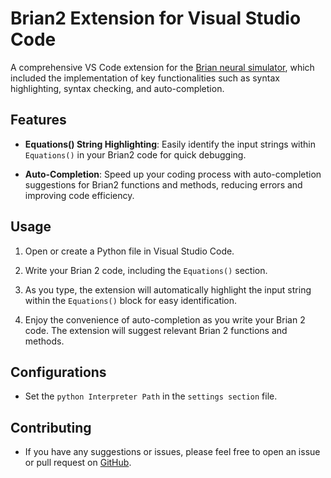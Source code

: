 # Brian2 Extension for Visual Studio Code
A comprehensive VS Code extension for the [Brian neural simulator](https://briansimulator.org/), which included the implementation of key functionalities such as syntax highlighting, syntax checking, and auto-completion.


## Features

- **Equations() String Highlighting**: Easily identify the input strings within `Equations()` in your Brian2 code for quick debugging.

- **Auto-Completion**: Speed up your coding process with auto-completion suggestions for Brian2 functions and methods, reducing errors and improving code efficiency.

## Usage

1. Open or create a Python file in Visual Studio Code.

2. Write your Brian 2 code, including the `Equations()` section.

3. As you type, the extension will automatically highlight the input string within the `Equations()` block for easy identification.

4. Enjoy the convenience of auto-completion as you write your Brian 2 code. The extension will suggest relevant Brian 2 functions and methods.

## Configurations

- Set the `python Interpreter Path`  in the `settings section` file.

## Contributing

- If you have any suggestions or issues, please feel free to open an issue or pull request on [GitHub](https://github.com/brian-team/brian-code-editor).
